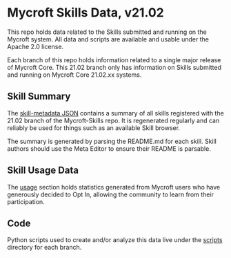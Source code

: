 # Mycroft Skills Data, v21.02

This repo holds data related to the Skills submitted and running on the
Mycroft system.  All data and scripts are available and usable under the
Apache 2.0 license.

Each branch of this repo holds information related to a single major
release of Mycroft Core.  This 21.02 branch only has information on Skills
submitted and running on Mycroft Core 21.02.xx systems.

## Skill Summary
The [skill-metadata JSON](https://github.com/MycroftAI/mycroft-skills-data/tree/21.02/skill-metadata.json)
contains a summary of all skills registered with the 21.02 branch of the
Mycroft-Skills repo.  It is regenerated regularly and can reliably be used for
things such as an available Skill browser.

The summary is generated by parsing the README.md for each skill.  Skill
authors should use the Meta Editor to ensure their README is parsable.

## Skill Usage Data
The [usage](https://github.com/MycroftAI/mycroft-skills-data/tree/21.02/usage)
section holds statistics generated from Mycroft users who have generously
decided to Opt In, allowing the community to learn from their participation.

## Code
Python scripts used to create and/or analyze this data live under the
[scripts](https://github.com/MycroftAI/mycroft-skills-data/tree/21.02/scripts)
directory for each branch.
